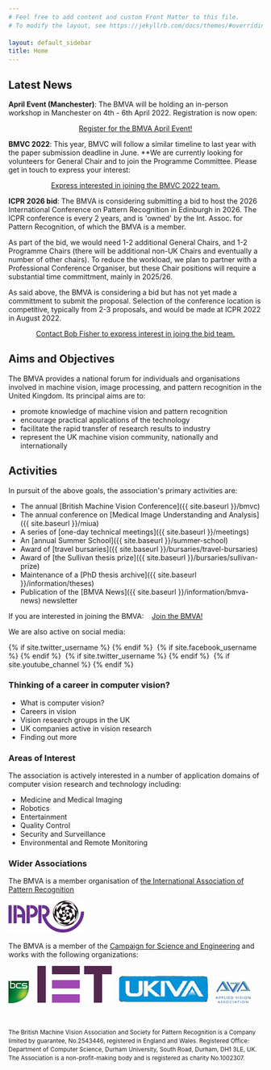 ```yaml
---
# Feel free to add content and custom Front Matter to this file.
# To modify the layout, see https://jekyllrb.com/docs/themes/#overriding-theme-defaults

layout: default_sidebar
title: Home
---
```



## Latest News

**April Event (Manchester)**: The BMVA will be holding an in-person workshop in Manchester on 4th - 6th April 2022. Registration is now open:

<p style="text-align: center;">
<a class="btn btn-warning" role="button" href="{{ site.baseurl }}{% link meetings/22-04-04-April-Event.md %}">Register for the BMVA April Event!</a></p>

**BMVC 2022**: This year, BMVC will follow a similar timeline to last year with the paper submission deadline in June. **We are currently looking for volunteers for General Chair and to join the Programme Committee. Please get in touch to express your interest:

<p style="text-align: center;">
<a class="btn btn-warning" role="button" href="mailto:chair@bmva.org?subject=Interest in joining the BMVC 2022 team">Express interested in joining the BMVC 2022 team.</a></p>

**ICPR 2026 bid**: The BMVA is considering submitting a bid to host the 2026 International Conference on
Pattern Recognition in Edinburgh in 2026. The ICPR conference is every
2 years, and is 'owned' by the Int. Assoc. for Pattern Recognition,
of which the BMVA is a member.

As part of the bid, we would need 1-2 additional General Chairs,
and 1-2 Programme Chairs (there will be additional non-UK Chairs
and eventually a number of other chairs). To reduce the workload,
we plan to partner with a Professional Conference Organiser, but
these Chair positions will require a substantial time committment,
mainly in 2025/26.

As said above, the BMVA is considering a bid but has not yet made a
committment to submit the proposal. Selection of the conference location
is competitive, typically from 2-3 proposals, and would be made
at ICPR 2022 in August 2022.

<p style="text-align: center;">
<a class="btn btn-warning" role="button" href="mailto:rbf@inf.ed.ac.uk?subject=Interest in joining the ICPR 2026 bid team">Contact Bob Fisher to express interest in joing the bid team.</a></p>

## Aims and Objectives

The BMVA provides a national forum for individuals and organisations
involved in machine vision, image processing, and pattern recognition in the
United Kingdom.  Its principal aims are to:

+ promote knowledge of machine vision and pattern recognition
+ encourage practical applications of the technology
+ facilitate the rapid transfer of research results to industry
+ represent the UK machine vision community, nationally and
  internationally

## Activities

In pursuit of the above goals, the association's primary activities are:

+ The annual [British Machine Vision Conference]({{ site.baseurl }}/bmvc)
+ The annual conference on
      [Medical Image Understanding and Analysis]({{ site.baseurl }}/miua)
+ A series of [one-day technical meetings]({{ site.baseurl }}/meetings)
+ An [annual Summer School]({{ site.baseurl }}/summer-school)
+ Award of [travel bursaries]({{ site.baseurl }}/bursaries/travel-bursaries)
+ Award of [the Sullivan thesis prize]({{ site.baseurl }}/bursaries/sullivan-prize)
+ Maintenance of a [PhD thesis archive]({{ site.baseurl }}/information/theses)
+ Publication of the [BMVA News]({{ site.baseurl }}/information/bmva-news) newsletter

<p><span>If you are interested in joining the BMVA: &nbsp;&nbsp;</span>
<a class="btn btn-info" role="button" href="{{ site.baseurl }}/joining">Join the BMVA!</a></p>

<!--<div class="row mx-auto">
	<div class="col mx-auto">
		<p align="center" class="pt-3"><a class="btn btn-info" role="button" href="{{ site.baseurl }}/joining">Join the BMVA!</a></p>
	</div>
</div>-->

<!-- + Publication of the [_Annals of the BMVA_](annals/index.html)-->

<!--and several [other activities](activities.html).-->

We are also active on social media:
<!--
<A HREF="http://www.facebook.com/thebmva">![](logo-facebook.png)</A>
<A HREF="http://twitter.com/thebmva">![](logo-twitter.png)</A>
<A HREF="http://plus.google.com/u/0/communities/11837798148773570594">![](logo-googleplus.png)</A>
<A HREF="http://www.linkedin.com/groups?home=&amp;gid=2731852&amp;trk=anet_ug_hm">![](logo-linkedin.gif)</A>
-->
{% if site.twitter_username %}
<a href="https://twitter.com/{{ site.twitter_username }}" title="{{ site.name}} on Twitter" target="_blank"><i class="fab fa-twitter-square fa-4x"></i></a>
{% endif %}&nbsp;&nbsp;{% if site.facebook_username %}
<a href="http://www.facebook.com/{{ site.facebook_username }}" title="{{ site.name}} on Facebook" target="_blank"><i class="fab fa-facebook-square fa-4x"></i></a>
{% endif %}&nbsp;&nbsp;{% if site.twitter_username %}
<a href="http://www.linkedin.com/groups?home=&amp;gid=2731852&amp;trk=anet_ug_hm" title="{{ site.name}} on Linkedin" target="_blank"><i class="fab fa-linkedin fa-4x"></i></a>
{% endif %}&nbsp;&nbsp;{% if site.youtube_channel %}
<a href="http://www.youtube.com/{{ site.youtube_channel }}" title="{{ site.name}} on YouTube" target="_blank"><i class="fab fa-youtube fa-4x"></i></a>
{% endif %}

### Thinking of a career in computer vision?

+ What is computer vision?
+ Careers in vision
+ Vision research groups in the UK
+ UK companies active in vision research
+ Finding out more

<!--### Areas in which the association is active include-->
### Areas of Interest

The association is actively interested in a number of application domains of computer vision research and technology including:

+ Medicine and Medical Imaging
+ Robotics
+ Entertainment 
+ Quality Control
+ Security and Surveillance
+ Environmental and Remote Monitoring



### Wider Associations

The BMVA is a member organisation of
  [the International Association of Pattern Recognition](http://www.iapr.org/)

<a href="http://www.ukiva.org">![](/assets/images/layout/affiliates/logo-iapr.png)</a>

The BMVA is a member of the
[Campaign for Science and Engineering](http://www.sciencecampaign.org.uk)
and works with the following organizations:

<A HREF="http://bcs.org.uk">![](/assets/images/layout/affiliates/logo-bcs.png)</A>&nbsp;&nbsp;
<A HREF="http://www.theiet.org">![](/assets/images/layout/affiliates/logo-iet.jpg)</A>&nbsp;&nbsp;
<A HREF="http://www.ukiva.org">![](/assets/images/layout/affiliates/logo-ukiva.jpg)</A>&nbsp;&nbsp;
<A HREF="http://www.theava.net">![](/assets/images/layout/affiliates/logo-ava.jpg)</A>

<br>
<p><small>The British Machine Vision Association and Society for Pattern Recognition is a Company limited by guarantee, No.2543446, registered in England and Wales. Registered Office: Department of Computer Science, Durham University, South Road, Durham, DH1 3LE, UK.  The Association is a non-profit-making body and is registered as charity No.1002307.</small></p>

